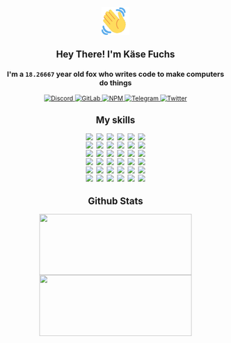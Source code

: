 <div><p align=center><img src=./resources/images/wave.gif width=64px height=64px></p><h2 align=center>Hey There! I'm Käse Fuchs</h2><h3 align=center>I'm a <code>18.26667</code> year old fox who writes code to make computers do things</h3><p align=center><a href=https://discord.com/users/507526681125322772><img alt=Discord src="https://img.shields.io/badge/Discord-5865F2?logo=discord&logoColor=white&style=flat-square#6a9cfc47fe84328e563e65dc8dd3114a"> </a><a href=https://gitlab.com/kasefuchs><img alt=GitLab src="https://img.shields.io/badge/GitLab-330F63?logo=gitlab&logoColor=white&style=flat-square#6a9cfc47fe84328e563e65dc8dd3114a"> </a><a href=https://npmjs.com/~kasefuchs><img alt=NPM src="https://img.shields.io/badge/NPM-CB3837?logo=npm&logoColor=white&style=flat-square#6a9cfc47fe84328e563e65dc8dd3114a"> </a><a href=https://t.me/kasefuchs><img alt=Telegram src="https://img.shields.io/badge/Telegram-2CA5E0?logo=telegram&logoColor=white&style=flat-square#6a9cfc47fe84328e563e65dc8dd3114a"> </a><a href=https://twitter.com/kasefuchs><img alt=Twitter src="https://img.shields.io/badge/Twitter-1DA1F2?logo=twitter&logoColor=white&style=flat-square#6a9cfc47fe84328e563e65dc8dd3114a"></a></p><h2 align=center>My skills</h2><p align=center><a href=https://aws.amazon.com/ ><picture><source srcset="https://skillicons.dev/icons?i=aws&theme=dark#6a9cfc47fe84328e563e65dc8dd3114a" media="(prefers-color-scheme: dark)"><source srcset="https://skillicons.dev/icons?i=aws&theme=light#6a9cfc47fe84328e563e65dc8dd3114a" media="(prefers-color-scheme: light), (prefers-color-scheme: no-preference)"><img src="https://skillicons.dev/icons?i=aws&theme=light#6a9cfc47fe84328e563e65dc8dd3114a"></picture></a>&nbsp;&nbsp;<a href=https://en.wikipedia.org/wiki/Bash_(Unix_shell)><picture><source srcset="https://skillicons.dev/icons?i=bash&theme=dark#6a9cfc47fe84328e563e65dc8dd3114a" media="(prefers-color-scheme: dark)"><source srcset="https://skillicons.dev/icons?i=bash&theme=light#6a9cfc47fe84328e563e65dc8dd3114a" media="(prefers-color-scheme: light), (prefers-color-scheme: no-preference)"><img src="https://skillicons.dev/icons?i=bash&theme=light#6a9cfc47fe84328e563e65dc8dd3114a"></picture></a>&nbsp;&nbsp;<a href=https://discord.com/developers/docs><picture><source srcset="https://skillicons.dev/icons?i=bots&theme=dark#6a9cfc47fe84328e563e65dc8dd3114a" media="(prefers-color-scheme: dark)"><source srcset="https://skillicons.dev/icons?i=bots&theme=light#6a9cfc47fe84328e563e65dc8dd3114a" media="(prefers-color-scheme: light), (prefers-color-scheme: no-preference)"><img src="https://skillicons.dev/icons?i=bots&theme=light#6a9cfc47fe84328e563e65dc8dd3114a"></picture></a>&nbsp;&nbsp;<a href=https://www.cloudflare.com/ ><picture><source srcset="https://skillicons.dev/icons?i=cloudflare&theme=dark#6a9cfc47fe84328e563e65dc8dd3114a" media="(prefers-color-scheme: dark)"><source srcset="https://skillicons.dev/icons?i=cloudflare&theme=light#6a9cfc47fe84328e563e65dc8dd3114a" media="(prefers-color-scheme: light), (prefers-color-scheme: no-preference)"><img src="https://skillicons.dev/icons?i=cloudflare&theme=light#6a9cfc47fe84328e563e65dc8dd3114a"></picture></a>&nbsp;&nbsp;<a href=https://en.wikipedia.org/wiki/CSS><picture><source srcset="https://skillicons.dev/icons?i=css&theme=dark#6a9cfc47fe84328e563e65dc8dd3114a" media="(prefers-color-scheme: dark)"><source srcset="https://skillicons.dev/icons?i=css&theme=light#6a9cfc47fe84328e563e65dc8dd3114a" media="(prefers-color-scheme: light), (prefers-color-scheme: no-preference)"><img src="https://skillicons.dev/icons?i=css&theme=light#6a9cfc47fe84328e563e65dc8dd3114a"></picture></a>&nbsp;&nbsp;<a href=https://www.docker.com/ ><picture><source srcset="https://skillicons.dev/icons?i=docker&theme=dark#6a9cfc47fe84328e563e65dc8dd3114a" media="(prefers-color-scheme: dark)"><source srcset="https://skillicons.dev/icons?i=docker&theme=light#6a9cfc47fe84328e563e65dc8dd3114a" media="(prefers-color-scheme: light), (prefers-color-scheme: no-preference)"><img src="https://skillicons.dev/icons?i=docker&theme=light#6a9cfc47fe84328e563e65dc8dd3114a"></picture></a><br><a href=https://www.electronjs.org/ ><picture><source srcset="https://skillicons.dev/icons?i=electron&theme=dark#6a9cfc47fe84328e563e65dc8dd3114a" media="(prefers-color-scheme: dark)"><source srcset="https://skillicons.dev/icons?i=electron&theme=light#6a9cfc47fe84328e563e65dc8dd3114a" media="(prefers-color-scheme: light), (prefers-color-scheme: no-preference)"><img src="https://skillicons.dev/icons?i=electron&theme=light#6a9cfc47fe84328e563e65dc8dd3114a"></picture></a>&nbsp;&nbsp;<a href=https://expressjs.com/ ><picture><source srcset="https://skillicons.dev/icons?i=express&theme=dark#6a9cfc47fe84328e563e65dc8dd3114a" media="(prefers-color-scheme: dark)"><source srcset="https://skillicons.dev/icons?i=express&theme=light#6a9cfc47fe84328e563e65dc8dd3114a" media="(prefers-color-scheme: light), (prefers-color-scheme: no-preference)"><img src="https://skillicons.dev/icons?i=express&theme=light#6a9cfc47fe84328e563e65dc8dd3114a"></picture></a>&nbsp;&nbsp;<a href=https://www.figma.com/ ><picture><source srcset="https://skillicons.dev/icons?i=figma&theme=dark#6a9cfc47fe84328e563e65dc8dd3114a" media="(prefers-color-scheme: dark)"><source srcset="https://skillicons.dev/icons?i=figma&theme=light#6a9cfc47fe84328e563e65dc8dd3114a" media="(prefers-color-scheme: light), (prefers-color-scheme: no-preference)"><img src="https://skillicons.dev/icons?i=figma&theme=light#6a9cfc47fe84328e563e65dc8dd3114a"></picture></a>&nbsp;&nbsp;<a href=https://firebase.google.com/ ><picture><source srcset="https://skillicons.dev/icons?i=firebase&theme=dark#6a9cfc47fe84328e563e65dc8dd3114a" media="(prefers-color-scheme: dark)"><source srcset="https://skillicons.dev/icons?i=firebase&theme=light#6a9cfc47fe84328e563e65dc8dd3114a" media="(prefers-color-scheme: light), (prefers-color-scheme: no-preference)"><img src="https://skillicons.dev/icons?i=firebase&theme=light#6a9cfc47fe84328e563e65dc8dd3114a"></picture></a>&nbsp;&nbsp;<a href=https://flask.palletsprojects.com/ ><picture><source srcset="https://skillicons.dev/icons?i=flask&theme=dark#6a9cfc47fe84328e563e65dc8dd3114a" media="(prefers-color-scheme: dark)"><source srcset="https://skillicons.dev/icons?i=flask&theme=light#6a9cfc47fe84328e563e65dc8dd3114a" media="(prefers-color-scheme: light), (prefers-color-scheme: no-preference)"><img src="https://skillicons.dev/icons?i=flask&theme=light#6a9cfc47fe84328e563e65dc8dd3114a"></picture></a>&nbsp;&nbsp;<a href=https://cloud.google.com/ ><picture><source srcset="https://skillicons.dev/icons?i=gcp&theme=dark#6a9cfc47fe84328e563e65dc8dd3114a" media="(prefers-color-scheme: dark)"><source srcset="https://skillicons.dev/icons?i=gcp&theme=light#6a9cfc47fe84328e563e65dc8dd3114a" media="(prefers-color-scheme: light), (prefers-color-scheme: no-preference)"><img src="https://skillicons.dev/icons?i=gcp&theme=light#6a9cfc47fe84328e563e65dc8dd3114a"></picture></a><br><a href=https://git-scm.com/ ><picture><source srcset="https://skillicons.dev/icons?i=git&theme=dark#6a9cfc47fe84328e563e65dc8dd3114a" media="(prefers-color-scheme: dark)"><source srcset="https://skillicons.dev/icons?i=git&theme=light#6a9cfc47fe84328e563e65dc8dd3114a" media="(prefers-color-scheme: light), (prefers-color-scheme: no-preference)"><img src="https://skillicons.dev/icons?i=git&theme=light#6a9cfc47fe84328e563e65dc8dd3114a"></picture></a>&nbsp;&nbsp;<a href=https://github.com/ ><picture><source srcset="https://skillicons.dev/icons?i=github&theme=dark#6a9cfc47fe84328e563e65dc8dd3114a" media="(prefers-color-scheme: dark)"><source srcset="https://skillicons.dev/icons?i=github&theme=light#6a9cfc47fe84328e563e65dc8dd3114a" media="(prefers-color-scheme: light), (prefers-color-scheme: no-preference)"><img src="https://skillicons.dev/icons?i=github&theme=light#6a9cfc47fe84328e563e65dc8dd3114a"></picture></a>&nbsp;&nbsp;<a href=https://gitlab.com/ ><picture><source srcset="https://skillicons.dev/icons?i=gitlab&theme=dark#6a9cfc47fe84328e563e65dc8dd3114a" media="(prefers-color-scheme: dark)"><source srcset="https://skillicons.dev/icons?i=gitlab&theme=light#6a9cfc47fe84328e563e65dc8dd3114a" media="(prefers-color-scheme: light), (prefers-color-scheme: no-preference)"><img src="https://skillicons.dev/icons?i=gitlab&theme=light#6a9cfc47fe84328e563e65dc8dd3114a"></picture></a>&nbsp;&nbsp;<a href=https://www.heroku.com/ ><picture><source srcset="https://skillicons.dev/icons?i=heroku&theme=dark#6a9cfc47fe84328e563e65dc8dd3114a" media="(prefers-color-scheme: dark)"><source srcset="https://skillicons.dev/icons?i=heroku&theme=light#6a9cfc47fe84328e563e65dc8dd3114a" media="(prefers-color-scheme: light), (prefers-color-scheme: no-preference)"><img src="https://skillicons.dev/icons?i=heroku&theme=light#6a9cfc47fe84328e563e65dc8dd3114a"></picture></a>&nbsp;&nbsp;<a href=https://en.wikipedia.org/wiki/HTML><picture><source srcset="https://skillicons.dev/icons?i=html&theme=dark#6a9cfc47fe84328e563e65dc8dd3114a" media="(prefers-color-scheme: dark)"><source srcset="https://skillicons.dev/icons?i=html&theme=light#6a9cfc47fe84328e563e65dc8dd3114a" media="(prefers-color-scheme: light), (prefers-color-scheme: no-preference)"><img src="https://skillicons.dev/icons?i=html&theme=light#6a9cfc47fe84328e563e65dc8dd3114a"></picture></a>&nbsp;&nbsp;<a href=https://en.wikipedia.org/wiki/JavaScript><picture><source srcset="https://skillicons.dev/icons?i=js&theme=dark#6a9cfc47fe84328e563e65dc8dd3114a" media="(prefers-color-scheme: dark)"><source srcset="https://skillicons.dev/icons?i=js&theme=light#6a9cfc47fe84328e563e65dc8dd3114a" media="(prefers-color-scheme: light), (prefers-color-scheme: no-preference)"><img src="https://skillicons.dev/icons?i=js&theme=light#6a9cfc47fe84328e563e65dc8dd3114a"></picture></a><br><a href=https://en.wikipedia.org/wiki/Linux><picture><source srcset="https://skillicons.dev/icons?i=linux&theme=dark#6a9cfc47fe84328e563e65dc8dd3114a" media="(prefers-color-scheme: dark)"><source srcset="https://skillicons.dev/icons?i=linux&theme=light#6a9cfc47fe84328e563e65dc8dd3114a" media="(prefers-color-scheme: light), (prefers-color-scheme: no-preference)"><img src="https://skillicons.dev/icons?i=linux&theme=light#6a9cfc47fe84328e563e65dc8dd3114a"></picture></a>&nbsp;&nbsp;<a href=https://mui.com/ ><picture><source srcset="https://skillicons.dev/icons?i=materialui&theme=dark#6a9cfc47fe84328e563e65dc8dd3114a" media="(prefers-color-scheme: dark)"><source srcset="https://skillicons.dev/icons?i=materialui&theme=light#6a9cfc47fe84328e563e65dc8dd3114a" media="(prefers-color-scheme: light), (prefers-color-scheme: no-preference)"><img src="https://skillicons.dev/icons?i=materialui&theme=light#6a9cfc47fe84328e563e65dc8dd3114a"></picture></a>&nbsp;&nbsp;<a href=https://en.wikipedia.org/wiki/Markdown><picture><source srcset="https://skillicons.dev/icons?i=md&theme=dark#6a9cfc47fe84328e563e65dc8dd3114a" media="(prefers-color-scheme: dark)"><source srcset="https://skillicons.dev/icons?i=md&theme=light#6a9cfc47fe84328e563e65dc8dd3114a" media="(prefers-color-scheme: light), (prefers-color-scheme: no-preference)"><img src="https://skillicons.dev/icons?i=md&theme=light#6a9cfc47fe84328e563e65dc8dd3114a"></picture></a>&nbsp;&nbsp;<a href=https://www.mongodb.com/ ><picture><source srcset="https://skillicons.dev/icons?i=mongodb&theme=dark#6a9cfc47fe84328e563e65dc8dd3114a" media="(prefers-color-scheme: dark)"><source srcset="https://skillicons.dev/icons?i=mongodb&theme=light#6a9cfc47fe84328e563e65dc8dd3114a" media="(prefers-color-scheme: light), (prefers-color-scheme: no-preference)"><img src="https://skillicons.dev/icons?i=mongodb&theme=light#6a9cfc47fe84328e563e65dc8dd3114a"></picture></a>&nbsp;&nbsp;<a href=https://www.mysql.com/ ><picture><source srcset="https://skillicons.dev/icons?i=mysql&theme=dark#6a9cfc47fe84328e563e65dc8dd3114a" media="(prefers-color-scheme: dark)"><source srcset="https://skillicons.dev/icons?i=mysql&theme=light#6a9cfc47fe84328e563e65dc8dd3114a" media="(prefers-color-scheme: light), (prefers-color-scheme: no-preference)"><img src="https://skillicons.dev/icons?i=mysql&theme=light#6a9cfc47fe84328e563e65dc8dd3114a"></picture></a>&nbsp;&nbsp;<a href=https://nextjs.org/ ><picture><source srcset="https://skillicons.dev/icons?i=nextjs&theme=dark#6a9cfc47fe84328e563e65dc8dd3114a" media="(prefers-color-scheme: dark)"><source srcset="https://skillicons.dev/icons?i=nextjs&theme=light#6a9cfc47fe84328e563e65dc8dd3114a" media="(prefers-color-scheme: light), (prefers-color-scheme: no-preference)"><img src="https://skillicons.dev/icons?i=nextjs&theme=light#6a9cfc47fe84328e563e65dc8dd3114a"></picture></a><br><a href=https://nodejs.org/en/ ><picture><source srcset="https://skillicons.dev/icons?i=nodejs&theme=dark#6a9cfc47fe84328e563e65dc8dd3114a" media="(prefers-color-scheme: dark)"><source srcset="https://skillicons.dev/icons?i=nodejs&theme=light#6a9cfc47fe84328e563e65dc8dd3114a" media="(prefers-color-scheme: light), (prefers-color-scheme: no-preference)"><img src="https://skillicons.dev/icons?i=nodejs&theme=light#6a9cfc47fe84328e563e65dc8dd3114a"></picture></a>&nbsp;&nbsp;<a href=https://www.postgresql.org/ ><picture><source srcset="https://skillicons.dev/icons?i=postgres&theme=dark#6a9cfc47fe84328e563e65dc8dd3114a" media="(prefers-color-scheme: dark)"><source srcset="https://skillicons.dev/icons?i=postgres&theme=light#6a9cfc47fe84328e563e65dc8dd3114a" media="(prefers-color-scheme: light), (prefers-color-scheme: no-preference)"><img src="https://skillicons.dev/icons?i=postgres&theme=light#6a9cfc47fe84328e563e65dc8dd3114a"></picture></a>&nbsp;&nbsp;<a href=https://learn.microsoft.com/en-us/powershell/ ><picture><source srcset="https://skillicons.dev/icons?i=powershell&theme=dark#6a9cfc47fe84328e563e65dc8dd3114a" media="(prefers-color-scheme: dark)"><source srcset="https://skillicons.dev/icons?i=powershell&theme=light#6a9cfc47fe84328e563e65dc8dd3114a" media="(prefers-color-scheme: light), (prefers-color-scheme: no-preference)"><img src="https://skillicons.dev/icons?i=powershell&theme=light#6a9cfc47fe84328e563e65dc8dd3114a"></picture></a>&nbsp;&nbsp;<a href=https://www.python.org/ ><picture><source srcset="https://skillicons.dev/icons?i=py&theme=dark#6a9cfc47fe84328e563e65dc8dd3114a" media="(prefers-color-scheme: dark)"><source srcset="https://skillicons.dev/icons?i=py&theme=light#6a9cfc47fe84328e563e65dc8dd3114a" media="(prefers-color-scheme: light), (prefers-color-scheme: no-preference)"><img src="https://skillicons.dev/icons?i=py&theme=light#6a9cfc47fe84328e563e65dc8dd3114a"></picture></a>&nbsp;&nbsp;<a href=https://www.raspberrypi.org/ ><picture><source srcset="https://skillicons.dev/icons?i=raspberrypi&theme=dark#6a9cfc47fe84328e563e65dc8dd3114a" media="(prefers-color-scheme: dark)"><source srcset="https://skillicons.dev/icons?i=raspberrypi&theme=light#6a9cfc47fe84328e563e65dc8dd3114a" media="(prefers-color-scheme: light), (prefers-color-scheme: no-preference)"><img src="https://skillicons.dev/icons?i=raspberrypi&theme=light#6a9cfc47fe84328e563e65dc8dd3114a"></picture></a>&nbsp;&nbsp;<a href=https://reactjs.org/ ><picture><source srcset="https://skillicons.dev/icons?i=react&theme=dark#6a9cfc47fe84328e563e65dc8dd3114a" media="(prefers-color-scheme: dark)"><source srcset="https://skillicons.dev/icons?i=react&theme=light#6a9cfc47fe84328e563e65dc8dd3114a" media="(prefers-color-scheme: light), (prefers-color-scheme: no-preference)"><img src="https://skillicons.dev/icons?i=react&theme=light#6a9cfc47fe84328e563e65dc8dd3114a"></picture></a><br><a href=https://redux.js.org/ ><picture><source srcset="https://skillicons.dev/icons?i=redux&theme=dark#6a9cfc47fe84328e563e65dc8dd3114a" media="(prefers-color-scheme: dark)"><source srcset="https://skillicons.dev/icons?i=redux&theme=light#6a9cfc47fe84328e563e65dc8dd3114a" media="(prefers-color-scheme: light), (prefers-color-scheme: no-preference)"><img src="https://skillicons.dev/icons?i=redux&theme=light#6a9cfc47fe84328e563e65dc8dd3114a"></picture></a>&nbsp;&nbsp;<a href=https://en.wikipedia.org/wiki/Regular_expression><picture><source srcset="https://skillicons.dev/icons?i=regex&theme=dark#6a9cfc47fe84328e563e65dc8dd3114a" media="(prefers-color-scheme: dark)"><source srcset="https://skillicons.dev/icons?i=regex&theme=light#6a9cfc47fe84328e563e65dc8dd3114a" media="(prefers-color-scheme: light), (prefers-color-scheme: no-preference)"><img src="https://skillicons.dev/icons?i=regex&theme=light#6a9cfc47fe84328e563e65dc8dd3114a"></picture></a>&nbsp;&nbsp;<a href=https://en.wikipedia.org/wiki/Sass_(stylesheet_language)><picture><source srcset="https://skillicons.dev/icons?i=sass&theme=dark#6a9cfc47fe84328e563e65dc8dd3114a" media="(prefers-color-scheme: dark)"><source srcset="https://skillicons.dev/icons?i=sass&theme=light#6a9cfc47fe84328e563e65dc8dd3114a" media="(prefers-color-scheme: light), (prefers-color-scheme: no-preference)"><img src="https://skillicons.dev/icons?i=sass&theme=light#6a9cfc47fe84328e563e65dc8dd3114a"></picture></a>&nbsp;&nbsp;<a href=https://www.typescriptlang.org/ ><picture><source srcset="https://skillicons.dev/icons?i=ts&theme=dark#6a9cfc47fe84328e563e65dc8dd3114a" media="(prefers-color-scheme: dark)"><source srcset="https://skillicons.dev/icons?i=ts&theme=light#6a9cfc47fe84328e563e65dc8dd3114a" media="(prefers-color-scheme: light), (prefers-color-scheme: no-preference)"><img src="https://skillicons.dev/icons?i=ts&theme=light#6a9cfc47fe84328e563e65dc8dd3114a"></picture></a>&nbsp;&nbsp;<a href=https://unity.com/ ><picture><source srcset="https://skillicons.dev/icons?i=unity&theme=dark#6a9cfc47fe84328e563e65dc8dd3114a" media="(prefers-color-scheme: dark)"><source srcset="https://skillicons.dev/icons?i=unity&theme=light#6a9cfc47fe84328e563e65dc8dd3114a" media="(prefers-color-scheme: light), (prefers-color-scheme: no-preference)"><img src="https://skillicons.dev/icons?i=unity&theme=light#6a9cfc47fe84328e563e65dc8dd3114a"></picture></a>&nbsp;&nbsp;<a href=https://workers.cloudflare.com/ ><picture><source srcset="https://skillicons.dev/icons?i=workers&theme=dark#6a9cfc47fe84328e563e65dc8dd3114a" media="(prefers-color-scheme: dark)"><source srcset="https://skillicons.dev/icons?i=workers&theme=light#6a9cfc47fe84328e563e65dc8dd3114a" media="(prefers-color-scheme: light), (prefers-color-scheme: no-preference)"><img src="https://skillicons.dev/icons?i=workers&theme=light#6a9cfc47fe84328e563e65dc8dd3114a"></picture></a><br></p><h2 align=center>Github Stats</h2><p align=center><picture><source srcset="https://github-readme-stats-kasefuchs.vercel.app/api/?count_private=true&hide_border=true&hide_rank=true&line_height=20&hide_title=true&username=Kasefuchs&theme=dark#6a9cfc47fe84328e563e65dc8dd3114a" media="(prefers-color-scheme: dark)"><source srcset="https://github-readme-stats-kasefuchs.vercel.app/api/?count_private=true&hide_border=true&hide_rank=true&line_height=20&hide_title=true&username=Kasefuchs&theme=light#6a9cfc47fe84328e563e65dc8dd3114a" media="(prefers-color-scheme: light), (prefers-color-scheme: no-preference)"><img align=middle width=350 height=140 src="https://github-readme-stats-kasefuchs.vercel.app/api/?count_private=true&hide_border=true&hide_rank=true&line_height=20&hide_title=true&username=Kasefuchs&theme=light#6a9cfc47fe84328e563e65dc8dd3114a"></picture><picture><source srcset="https://github-readme-stats-kasefuchs.vercel.app/api/top-langs/?count_private=true&hide_border=true&layout=compact&username=Kasefuchs&theme=dark#6a9cfc47fe84328e563e65dc8dd3114a" media="(prefers-color-scheme: dark)"><source srcset="https://github-readme-stats-kasefuchs.vercel.app/api/top-langs/?count_private=true&hide_border=true&layout=compact&username=Kasefuchs&theme=light#6a9cfc47fe84328e563e65dc8dd3114a" media="(prefers-color-scheme: light), (prefers-color-scheme: no-preference)"><img align=middle width=350 height=140 src="https://github-readme-stats-kasefuchs.vercel.app/api/top-langs/?count_private=true&hide_border=true&layout=compact&username=Kasefuchs&theme=light#6a9cfc47fe84328e563e65dc8dd3114a"></picture></p><img src="https://hit.yhype.me/github/profile?user_id=64592097#6a9cfc47fe84328e563e65dc8dd3114a" alt=""></div>